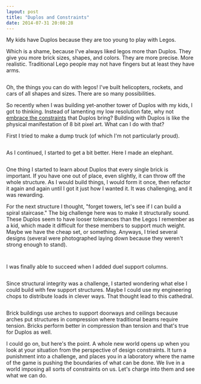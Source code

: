 ```yaml
---
layout: post
title: "Duplos and Constraints"
date: 2014-07-31 20:08:28
---
```


My kids have Duplos because they are too young to play with Legos.

Which is a shame, because I've always liked legos more than Duplos. They give you more brick sizes, shapes, and colors. They are more precise. More realistic. Traditional Lego people may not have fingers but at least they have arms.

<p style="text-align: center;">
  <img alt="" src="http://www.bryanbraun.com/assets/images/duplo-vs-lego.png" />
</p>

Oh, the things you can do with legos! I've built helicopters, rockets, and cars of all shapes and sizes. There are so many possibilities.

So recently when I was building yet-another tower of Duplos with my kids, I got to thinking. Instead of lamenting my low resolution fate, why not [embrace the constraints][1] that Duplos bring? Building with Duplos is like the physical manifestation of 8 bit pixel art. What can I do with that?

 [1]: http://www.bryanbraun.com/2013/06/21/constraints-are-fun

First I tried to make a dump truck (of which I'm not particularly proud).

<p style="text-align: center;">
  <img alt="" src="http://www.bryanbraun.com/assets/images/duplo-truck.jpg" />
</p>

As I continued, I started to get a bit better. Here I made an elephant.

<p style="text-align: center;">
  <img alt="" src="http://www.bryanbraun.com/assets/images/duplo-elephant.jpg" />
</p>

One thing I started to learn about Duplos that every single brick is important. If you have one out of place, even slightly, it can throw off the whole structure. As I would build things, I would form it once, then refactor it again and again until I got it just how I wanted it. It was challenging, and it was rewarding.

For the next structure I thought, "forget towers, let's see if I can build a spiral staircase." The big challenge here was to make it structurally sound. These Duplos seem to have looser tolerances than the Legos I remember as a kid, which made it difficult for these members to support much weight. Maybe we have the cheap set, or something. Anyways, I tried several designs (several were photographed laying down because they weren't strong enough to stand).

<p style="text-align: center;">
  <img alt="" src="http://www.bryanbraun.com/assets/images/duplo-tower-2.jpg" />
</p>

<p style="text-align: center;">
  <img alt="" src="http://www.bryanbraun.com/assets/images/duplo-tower-1.jpg" />
</p>

I was finally able to succeed when I added duel support columns.

<p style="text-align: center;">
  <img alt="" src="http://www.bryanbraun.com/assets/images/duplo-tower-3.jpg" />
</p>

Since structural integrity was a challenge, I started wondering what else I could build with few support structures. Maybe I could use my engineering chops to distribute loads in clever ways. That thought lead to this cathedral.

<p style="text-align: center;">
  <img alt="" src="http://www.bryanbraun.com/assets/images/duplo-cathedral.jpg" />
</p>

Brick buildings use arches to support doorways and ceilings because arches put structures in compression where traditional beams require tension. Bricks perform better in compression than tension and that's true for Duplos as well.

I could go on, but here's the point. A whole new world opens up when you look at your situation from the perspective of design constraints. It turn a punishment into a challenge, and places you in a laboratory where the name of the game is pushing the boundaries of what can be done. We live in a world imposing all sorts of constraints on us. Let's charge into them and see what we can do.
